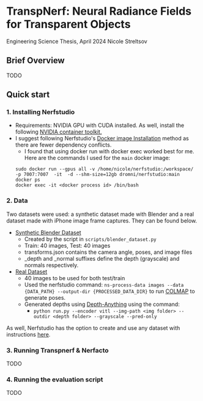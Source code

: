 # TranspNerf: Neural Radiance Fields for Transparent Objects
Engineering Science Thesis, April 2024
Nicole Streltsov

## Brief Overview
TODO

## Quick start

### 1. Installing Nerfstudio

- Requirements: NVIDIA GPU with CUDA installed. As well, install the following [NVIDIA container toolkit.](https://docs.nvidia.com/datacenter/cloud-native/container-toolkit/latest/install-guide.html)
- I suggest following Nerfstudio's [Docker image Installation](https://github.com/nerfstudio-project/nerfstudio/blob/main/docs/quickstart/installation.md#use-docker-image) method as there are fewer dependency conflicts.
   - I found that using docker run with docker exec worked best for me. Here are the commands I used for the `main` docker image:
    ```
    sudo docker run --gpus all -v /home/nicole/nerfstudio:/workspace/    -p 7007:7007  -it  -d --shm-size=12gb dromni/nerfstudio:main
    docker ps 
    docker exec -it <docker process id> /bin/bash
    ```
### 2. Data 

Two datasets were used: a synthetic dataset made with Blender and a real dataset made with iPhone image frame captures. They can be found below. 

- [Synthetic Blender Dataset](google.com)
   - Created by the script in `scripts/blender_dataset.py`
   - Train: 40 images, Test: 40 images
   - transforms.json contains the camera angle, poses, and image files
   - _depth and _normal suffixes define the depth (grayscale) and normals respectively. 
- [Real Dataset]()
  - 40 images to be used for both test/train
  - Used the nerfstudio command: `ns-process-data images --data {DATA_PATH} --output-dir {PROCESSED_DATA_DIR}` to run [COLMAP](https://github.com/colmap/colmap) to generate poses.
  - Generated depths using [Depth-Anything](https://github.com/LiheYoung/Depth-Anything) using the command:
      - `python run.py --encoder vitl --img-path <img folder> --outdir <depth folder> --grayscale --pred-only`

As well, Nerfstudio has the option to create and use any dataset with instructions [here](https://docs.nerf.studio/quickstart/custom_dataset.html). 

### 3. Running Transpnerf & Nerfacto

TODO

### 4. Running the evaluation script

TODO
